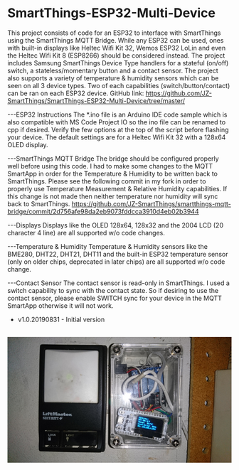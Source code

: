 # SmartThings-ESP32-Multi-Device

This project consists of code for an ESP32 to interface with SmartThings using the SmartThings MQTT Bridge. While any ESP32 can be used, ones with built-in displays like Heltec Wifi Kit 32, Wemos ESP32 LoLin and even the Heltec Wifi Kit 8 (ESP8266) should be considered instead. The project includes Samsung SmartThings Device Type handlers for a stateful (on/off) switch, a stateless/momentary button and a contact sensor. The project also supports a variety of temperature & humidity sensors which can be seen on all 3 device types. Two of each capabilities (switch/button/contact) can be ran on each ESP32 device.
GitHub link: https://github.com/JZ-SmartThings/SmartThings-ESP32-Multi-Device/tree/master/

---ESP32 Instructions
The *.ino file is an Arduino IDE code sample which is also compatible with MS Code Project IO so the ino file can be renamed to cpp if desired. Verify the few options at the top of the script before flashing your device. The default settings are for a Heltec Wifi Kit 32 with a 128x64 OLED display.

---SmartThings MQTT Bridge
The bridge should be configured properly well before using this code. I had to make some changes to the MQTT SmartApp in order for the Temperature & Humidity to be written back to SmartThings. Please see the following commit in my fork in order to properly use Temperature Measurement & Relative Humidity capabilities. If this change is not made then neither temperature nor humidity will sync back to SmartThings.
https://github.com/JZ-SmartThings/smartthings-mqtt-bridge/commit/2d756afe98da2eb9073fddcca3910d4eb02b3944

---Displays
Displays like the OLED 128x64, 128x32 and the 2004 LCD (20 character 4 line) are all supported w/o code changes.

---Temperature & Humidity
Temperature & Humidity sensors like the BME280, DHT22, DHT21, DHT11 and the built-in ESP32 temperature sensor (only on older chips, deprecated in later chips) are all supported w/o code change.

---Contact Sensor
The contact sensor is read-only in SmartThings. I used a switch capability to sync with the contact state. So if desiring to use the contact sensor, please enable SWITCH sync for your device in the MQTT SmartApp otherwise it will not work.

* v1.0.20190831 - Initial version
</br>
<img src="https://raw.githubusercontent.com/JZ-SmartThings/SmartThings-ESP32-Multi-Device/master/_PICTURE.jpg">